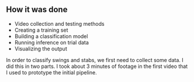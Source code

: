 ## How it was done

- Video collection and testing methods
- Creating a training set
- Building a classification model
- Running inference on trial data
- Visualizing the output

In order to classify swings and stabs, we first need to collect some data. I did this in two parts. I took about 3 minutes of footage in the first video that I used to prototype the initial pipeline.
